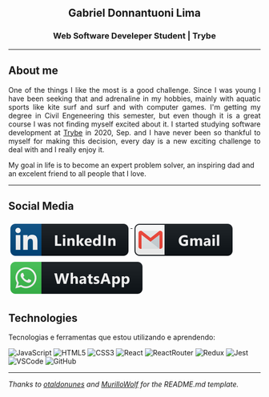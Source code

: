 <h2 align="center">Gabriel Donnantuoni Lima</h2>
<h3 align="center">Web Software Develeper Student | Trybe</h3>

-----

## About me

<p align="justify">
One of the things I like the most is a good challenge. Since I was young I have been seeking that and adrenaline in my hobbies, mainly with aquatic sports like kite surf and surf and with computer games. I'm getting my degree in Civil Engeneering this semester, but even though it is a great course I was not finding myself excited about it. I started studying software development at <a href="https://www.betrybe.com">Trybe</a> in 2020, Sep. and I have never been so thankful to myself for making this decision, every day is a new exciting challenge to deal with and I really enjoy it.
</p>

My goal in life is to become an expert problem solver, an inspiring dad and an excelent friend to all people that I love.

-----

## Social Media

<p align="left">
  <a href="https://www.linkedin.com/in/gabriel-donnantuoni-lima">
    <img src="svg/linkedin.svg" alt="linkedin" style="vertical-align:top; margin:6px 4px">
  </a>
  <a href="mailto:gabrieldonnantuoni@gmail.com">
    <img src="svg/gmail.svg" alt="gmail" style="vertical-align:top; margin:6px 4px">
  </a>
  <a href="https://api.whatsapp.com/send?phone=5585997789482">
    <img src="svg/whatsapp.svg" alt="whatsapp" style="vertical-align:top; margin:6px 4px">
  </a>
</p>

## Technologies

Tecnologias e ferramentas que estou utilizando e aprendendo:

![JavaScript](https://img.shields.io/badge/-JavaScript-black?style=for-the-badge&logo=javascript)
![HTML5](https://img.shields.io/badge/-HTML5-E34F26?style=for-the-badge&logo=html5&logoColor=white)
![CSS3](https://img.shields.io/badge/-CSS3-1572B6?style=for-the-badge&logo=css3)
![React](https://img.shields.io/badge/-ReactJs-61DAFB?logo=react&logoColor=white&style=for-the-badge)
![ReactRouter](https://img.shields.io/badge/-React%20Router-CA4245?logo=reactrouter&logoColor=white&style=for-the-badge)
![Redux](https://img.shields.io/badge/-Redux-764ABC?logo=redux&logoColor=white&style=for-the-badge)
![Jest](https://img.shields.io/badge/-Jest-C21325?logo=jest&logoColor=white&style=for-the-badge)
![VSCode](https://img.shields.io/badge/-VSCode-007ACC?style=for-the-badge&logo=visual-studio-code&logoColor=white)
![GitHub](https://img.shields.io/badge/-GitHub-181717?style=for-the-badge&logo=github)

-----
*Thanks to [otaldonunes](https://github.com/otaldonunes) and [MurilloWolf](https://github.com/MurilloWolf) for the README.md template.*

<!--
v1.6
**gabrielDonnantuoni/gabrielDonnantuoni** is a ✨ _special_ ✨ repository because its `README.md` (this file) appears on your GitHub profile.

Here are some ideas to get you started:

- 🔭 I’m currently working on ...
- 🌱 I’m currently learning ...
- 👯 I’m looking to collaborate on ...
- 🤔 I’m looking for help with ...
- 💬 Ask me about ...
- 📫 How to reach me: ...
- 😄 Pronouns: ...
- ⚡ Fun fact: ...
-->
